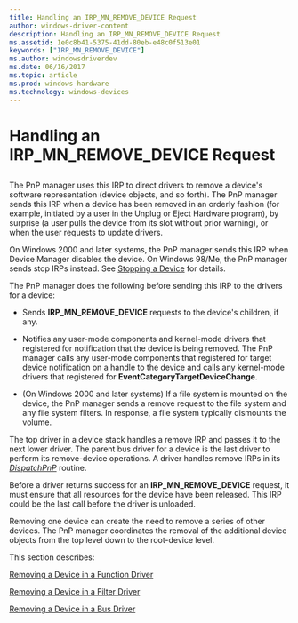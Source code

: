 ```yaml
---
title: Handling an IRP_MN_REMOVE_DEVICE Request
author: windows-driver-content
description: Handling an IRP_MN_REMOVE_DEVICE Request
ms.assetid: 1e0c8b41-5375-41dd-80eb-e48c0f513e01
keywords: ["IRP_MN_REMOVE_DEVICE"]
ms.author: windowsdriverdev
ms.date: 06/16/2017
ms.topic: article
ms.prod: windows-hardware
ms.technology: windows-devices
---
```


# Handling an IRP\_MN\_REMOVE\_DEVICE Request


## <a href="" id="ddk-handling-an-irp-mn-remove-device-request-kg"></a>


The PnP manager uses this IRP to direct drivers to remove a device's software representation (device objects, and so forth). The PnP manager sends this IRP when a device has been removed in an orderly fashion (for example, initiated by a user in the Unplug or Eject Hardware program), by surprise (a user pulls the device from its slot without prior warning), or when the user requests to update drivers.

On Windows 2000 and later systems, the PnP manager sends this IRP when Device Manager disables the device. On Windows 98/Me, the PnP manager sends stop IRPs instead. See [Stopping a Device](stopping-a-device.md) for details.

The PnP manager does the following before sending this IRP to the drivers for a device:

-   Sends **IRP\_MN\_REMOVE\_DEVICE** requests to the device's children, if any.

-   Notifies any user-mode components and kernel-mode drivers that registered for notification that the device is being removed. The PnP manager calls any user-mode components that registered for target device notification on a handle to the device and calls any kernel-mode drivers that registered for **EventCategoryTargetDeviceChange**.

-   (On Windows 2000 and later systems) If a file system is mounted on the device, the PnP manager sends a remove request to the file system and any file system filters. In response, a file system typically dismounts the volume.

The top driver in a device stack handles a remove IRP and passes it to the next lower driver. The parent bus driver for a device is the last driver to perform its remove-device operations. A driver handles remove IRPs in its [*DispatchPnP*](https://msdn.microsoft.com/library/windows/hardware/ff543341) routine.

Before a driver returns success for an **IRP\_MN\_REMOVE\_DEVICE** request, it must ensure that all resources for the device have been released. This IRP could be the last call before the driver is unloaded.

Removing one device can create the need to remove a series of other devices. The PnP manager coordinates the removal of the additional device objects from the top level down to the root-device level.

This section describes:

[Removing a Device in a Function Driver](removing-a-device-in-a-function-driver.md)

[Removing a Device in a Filter Driver](removing-a-device-in-a-filter-driver.md)

[Removing a Device in a Bus Driver](removing-a-device-in-a-bus-driver.md)

 

 




